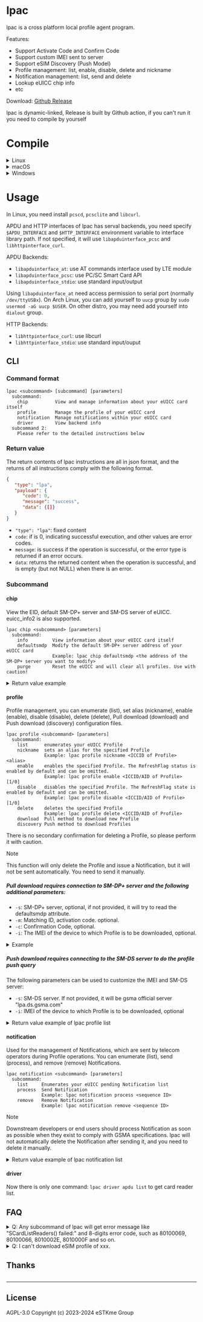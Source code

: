 # lpac


lpac is a cross platform local profile agent program.

Features:
- Support Activate Code and Confirm Code
- Support custom IMEI sent to server
- Support eSIM Discovery (Push Model)
- Profile management: list, enable, disable, delete and nickname
- Notification management: list, send and delete
- Lookup eUICC chip info
- etc

Download: 
[Github Release](https://github.com/estkme-group/lpac/releases/latest)

lpac is dynamic-linked, Release is built by Github action, if you can't run it you need to compile by yourself

# Compile

<details>
<summary>Linux</summary>

- Debian/Ubuntu

```bash
sudo apt install build-essential cmake git g++ libpcsclite-dev libcurl4-openssl-dev
git clone --depth=1 https://github.com/estkme-group/lpac
cd lpac && mkdir build && cd build 
cmake ..
make
```

then execute `./output/lpac` to use.

</details>

<details>
<summary>macOS</summary>

- Install [Homebrew](https://brew.sh/).

```bash
git clone --depth=1 https://github.com/estkme-group/lpac
cd lpac && mkdir build && cd build 
cmake .. 
make
```

</details>

<details>
<summary>Windows</summary>

Due to a [bug in asn1c](https://github.com/vlm/asn1c/issues/196), the MinGW version of lpac cannot send notification successfully. Building with Cygwin seems to avoid it.

Windows need prebuilt libcurl.dll, you can replace the download link to newest curl version.

- Build on Windows(Cygwin)

With `gcc-core` `gcc-g++` `make` `cmake` `unzip` `wget` installed

```bash
git clone --depth=1 https://github.com/estkme-group/lpac
cd lpac && mkdir build && cd build
cmake -DCYGWIN=ON .. && make
# Download libcurl
wget https://curl.se/windows/dl-8.4.0_6/curl-8.4.0_6-win64-mingw.zip -O curl.zip && unzip curl.zip && mv curl-8.4.0_6-win64-mingw/bin/libcurl-x64.dll output/libcurl.dll
```
To run it outside Cygwin shell, you need copy `cygwin1.dll` to the program folder to distribute.
`cygwin1.dll` is located in `C:\cygwin64\bin\cygwin1.dll` (Default Cygwin installation location)

- Build on Linux(MINGW)

```bash
sudo apt install build-essential cmake git g++ libpcsclite-dev libcurl4-openssl-dev gcc-mingw-w64 g++-mingw-w64
git clone --depth=1 https://github.com/estkme-group/lpac
cd lpac && mkdir build && cd build
cmake -DLINUX_MINGW32=ON .. && make
# Download libcurl
wget https://curl.se/windows/dl-8.4.0_6/curl-8.4.0_6-win64-mingw.zip -O curl.zip && unzip curl.zip && mv curl-8.4.0_6-win64-mingw/bin/libcurl-x64.dll output/libcurl.dll
```

- Build on Windows(MSYS2)

```bash
pacman -S mingw-w64-x86_64-cmake mingw-w64-x86_64-ninja mingw-w64-x86_64-gcc
git clone --depth=1 https://github.com/estkme-group/lpac
cd lpac && mkdir build && cd build
cmake -DLINUX_MINGW32=ON .. && ninja
# Download libcurl
wget https://curl.se/windows/dl-8.4.0_6/curl-8.4.0_6-win64-mingw.zip -O curl.zip && unzip curl.zip && mv curl-8.4.0_6-win64-mingw/bin/libcurl-x64.dll output/libcurl.dll
```
</details>

# Usage

In Linux, you need install `pcscd`, `pcsclite` and `libcurl`.

APDU and HTTP interfaces of lpac has serval backends, you need specify `$APDU_INTERFACE` and `$HTTP_INTERFACE` environment variable to interface library path. If not specified, it will use `libapduinterface_pcsc` and `libhttpinterface_curl`.

APDU Backends:
- `libapduinterface_at`: use AT commands interface used by LTE module
- `libapduinterface_pcsc`: use PC/SC Smart Card API
- `libapduinterface_stdio`: use standard input/output

Using `libapduinterface_at` need access permission to serial port (normally `/dev/ttyUSBx`). On Arch Linux, you can add yourself to `uucp` group by `sudo usermod -aG uucp $USER`. On other distro, you may need add yourself into `dialout` group.

HTTP Backends:
- `libhttpinterface_curl`: use libcurl
- `libhttpinterface_stdio`: use standard input/ouput

## CLI

### Command format
```
lpac <subcommand> [subcommand] [parameters]
  subcommand:
    chip          View and manage information about your eUICC card itself
    profile       Manage the profile of your eUICC card
    notification  Manage notifications within your eUICC card
    driver        View backend info
  subcommand 2:
    Please refer to the detailed instructions below
```

### Return value

The return contents of lpac instructions are all in json format, and the returns of all instructions comply with the following format.
```json
{
   "type": "lpa",
   "payload": {
      "code": 0,
      "message": "success",
      "data": {[]}
   }
}
```

- `"type": "lpa"`: fixed content
- `code`: if is 0, indicating successful execution, and other values are error codes.
- `message`: is success if the operation is successful, or the error type is returned if an error occurs.
- `data`: returns the returned content when the operation is successful, and is empty (but not NULL) when there is an error.

### Subcommand

#### chip

View the EID, default SM-DP+ server and SM-DS server of eUICC. euicc_info2 is also supported.

```
lpac chip <subcommand> [parameters]
  subcommand:
    info         View information about your eUICC card itself
    defaultsmdp  Modify the default SM-DP+ server address of your eUICC card
                 Example: lpac chip defaultsmdp <the address of the SM-DP+ server you want to modify>
    purge        Reset the eUICC and will clear all profiles. Use with caution!
```

<details>

<summary>Return value example</summary>

```json
{
  "type": "lpa",
  "payload": {
    "code": 0,
    "message": "success",
    "data": {
      "eid": " EID  ",
      "default_smds": "testrootsmds.gsma.com",
      "default_smdp": "",
      "euicc_info2": {
        "profile_version": "2.1.0",
        "sgp22_version": "2.2.0",
        "euicc_firmware_version": "4.6.0",
        "uicc_firmware_version": "9.2.0",
        "global_platform_version": "2.3.0",
        "protection_profile_version": "0.0.1",
        "sas_accreditation_number": "GI-BA-UP-0419",
        "free_nvram": 295424,
        "free_ram": 295424
      }
    }
  }
}
```
</details>

#### profile

Profile management, you can enumerate (list), set alias (nickname), enable (enable), disable (disable), delete (delete), Pull download (download) and Push download (discovery) configuration files.
```
lpac profile <subcommand> [parameters]
  subcommand:
    list      enumerates your eUICC Profile
    nickname  sets an alias for the specified Profile
              Example: lpac profile nickname <ICCID of Profile> <alias>
    enable    enables the specified Profile. The RefreshFlag status is enabled by default and can be omitted.
              Example: lpac profile enable <ICCID/AID of Profile> [1/0]
    disable   disables the specified Profile. The RefreshFlag state is enabled by default and can be omitted.
              Example: lpac profile disable <ICCID/AID of Profile> [1/0]
    delete    deletes the specified Profile
              Example: lpac profile delete <ICCID/AID of Profile>
    download  Pull method to download new Profile
    discovery Push method to download Profiles
```

There is no secondary confirmation for deleting a Profile, so please perform it with caution.
> [!NOTE]
> This function will only delete the Profile and issue a Notification, but it will not be sent automatically. You need to send it manually.

##### Pull download requires connection to SM-DP+ server and the following additional parameters:
- `-s`: SM-DP+ server, optional, if not provided, it will try to read the defaultsmdp attribute.
- `-m`: Matching ID, activation code. optional.
- `-c`: Confirmation Code, optional.
- `-i`: The IMEI of the device to which Profile is to be downloaded, optional.


<details>

<summary>Example</summary>
```bash
./lpac profile download -s rsp.truphone.com -m "QR-G-5C-1LS-1W1Z9P7"
```
</details>

##### Push download requires connecting to the SM-DS server to do the profile push query

The following parameters can be used to customize the IMEI and SM-DS server:
- `-s`: SM-DS server. If not provided, it will be gsma official server "lpa.ds.gsma.com"
- `-i`: IMEI of the device to which Profile is to be downloaded, optional

<details>

<summary>Return value example of lpac profile list</summary>

```json
{
   "type": "lpa", 
   "payload": {
      "code": 0, 
      "message": "success", 
      "data": [
         {
            "iccid": "8999990000... ",
            "isdpAid": "A0000005591010...",
            "profileState": 1,
            "profileNickname": "tel-u",
            "serviceProviderName": "eSIM",
            "profileName": "NEWARE_CUG_V001",
            "profileClass": 2
         }, 
         {
            "iccid": "894447860000...", 
            "isdpAid": "A0000005591011...", 
            "profileState": 0,
            "serviceProviderName": "BetterRoaming", 
            "profileName": "BetterRoaming", 
            "profileClass": 2
         }
      ]
   }
}
```

- `iccid`: ICCID of Profile
- `isdpAid`: Aid of Profile
- `profileState`: State of Profile, 1 is enabled. You can enable multiple Profile only when device support MEP (Multiple Enabled Profiles)
- `profileNickname`: Nickname of Profile
- `serviceProviderName`: Telecom operators of Profile
- `profileName`: Name of Profile
- `profileClass`: Version of Profile

</details>

#### notification

Used for the management of Notifications, which are sent by telecom operators during Profile operations. You can enumerate (list), send (process), and remove (remove) Notifications.
```
lpac notification <subcommand> [parameters]
  subcommand:
    list     Enumerates your eUICC pending Notification list
    process  Send Notification
             Example: lpac notification process <sequence ID>
    remove   Remove Notification
             Example: lpac notification remove <sequence ID>
```
> [!NOTE]
> Downstream developers or end users should process Notification as soon as possible when they exist to comply with GSMA specifications. lpac will not automatically delete the Notification after sending it, and you need to delete it manually.

<details>

<summary>Return value example of lpac notification list</summary>

```json
{
   "type": "lpa",
   "payload": {
      "code": 0,
      "message": "success",
      "data": [
         {
            "seqNumber": 7,
            "profileManagementOperation": 32,
            "notificationAddress": "rsp-eu.simlessly.com",
            "iccid": "8999990000"
         },
         {
            "seqNumber": 8,
            "profileManagementOperation": 64,
            "notificationAddress": "rsp.truphone.com",
            "iccid": "894447860000"
         }
      ]
   }
}
```

- `seqNumber`: Sequence ID
- `profileManagementOperation`: Profile status identifier
- `notificationAddress`: Profile's notification reporting server address

</details>

#### driver

Now there is only one command: `lpac driver apdu list` to get card reader list.

## FAQ

<details>
<summary>Q: Any subcommand of lpac will get error message like "SCardListReaders() failed:" and 8-digits error code, such as 80100069, 80100066, 8010002E, 8010000F and so on.</summary>

A:
- 80100069 means your UICC is not plugged correctly
- 80100066 means your card has no response, please clean the pin and plug in again
- 8010002E means communication error
- 8010000F means the card is not a eUICC, or detect wrong card reader like Yubikey. For latter one, you can use `lpac driver apdu list` to list all reader and use `$DRIVER_IFID` to specify correct card reader
- for others, Google is your friend.

</details>

<details>
<summary>Q: I can't download eSIM profile of xxx.</summary>

A: The verification of SM-DP+ servers of telecom operators is diverse. Please check whether the parameters you enter are consistent with those provided to you by the telecom operators. Some telecom operators issue profiles in the form of push, which may require the use of lpac's discovery and custom IMEI function.

</details>

## Thanks

<a href="https://github.com/estkme-group/lpac/graphs/contributors">
  <img src="https://contrib.rocks/image?repo=estkme-group/lpac"  alt=""/>
</a>

---

## License
AGPL-3.0
Copyright (c) 2023-2024 eSTKme Group
